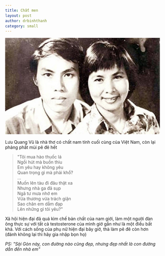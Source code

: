 ```yaml
---
title: Chất men
layout: post
author: drbinhthanh
category: small
---
```


![](/assets/img/lqvvaxq.jpg)

Lưu Quang Vũ là nhà thơ có chất nam tính cuối cùng của Việt Nam, còn lại phảng phất mùi pê đê hết

> "Tôi mua hào thuốc lá  
> Ngồi hút mà buồn thiu  
> Em yêu hay không yêu  
> Quan trọng gì mà phải khổ?  
> ...  
> Muốn lên tàu đi đâu thật xa  
> Nhưng nhà ga đã sụp  
> Ngã tư mưa nhớ em  
> Vừa thương vừa trách giận  
> Sao chân em dẫm đạp  
> Lên những gì tôi yêu?"  

Xã hội hiện đại đã quá kìm chế bản chất của nam giới, làm một người đàn ông thực sự với tất cả testosterone của mình giờ gần như là một điều bất khả. Với cách sống của phụ nữ hiện đại bây giờ, thà làm pê đê còn hơn (đánh không lại thì hãy gia nhập bọn họ)

*PS: "Sài Gòn này, con đường nào cũng đẹp, nhưng đẹp nhất là con đường dẫn đến nhà em"*